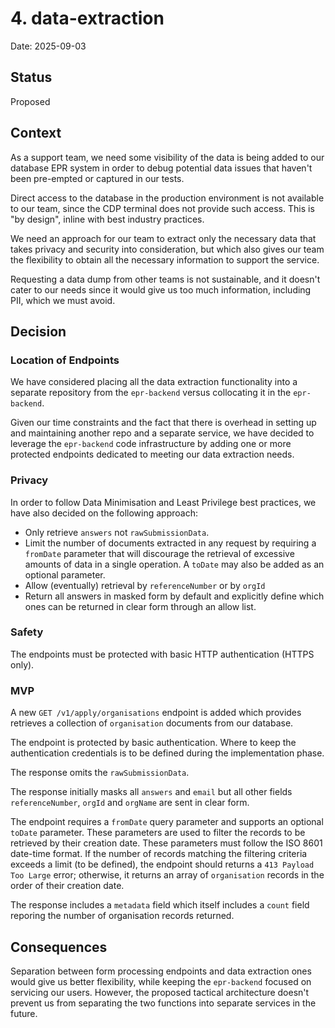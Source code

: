# 4. data-extraction

Date: 2025-09-03

## Status

Proposed

## Context

As a support team, we need some visibility of the data is being added to our database EPR system in order to debug potential data issues that haven't been pre-empted or captured in our tests.

Direct access to the database in the production environment is not available to our team, since the CDP terminal does not provide such access. This is "by design", inline with best industry practices.

We need an approach for our team to extract only the necessary data that takes privacy and security into consideration, but which also gives our team the flexibility to obtain all the necessary information to support the service.

Requesting a data dump from other teams is not sustainable, and it doesn't cater to our needs since it would give us too much information, including PII, which we must avoid.

## Decision

### Location of Endpoints

We have considered placing all the data extraction functionality into a separate repository from the `epr-backend` versus collocating it in the `epr-backend`.

Given our time constraints and the fact that there is overhead in setting up and maintaining another repo and a separate service, we have decided to leverage the `epr-backend` code infrastructure by adding one or more protected endpoints dedicated to meeting our data extraction needs.

### Privacy

In order to follow Data Minimisation and Least Privilege best practices, we have also decided on the following approach:

- Only retrieve `answers` not `rawSubmissionData`.
- Limit the number of documents extracted in any request by requiring a `fromDate` parameter that will discourage the retrieval of excessive amounts of data in a single operation. A `toDate` may also be added as an optional parameter.
- Allow (eventually) retrieval by `referenceNumber` or by `orgId`
- Return all answers in masked form by default and explicitly define which ones can be returned in clear form through an allow list.

### Safety

The endpoints must be protected with basic HTTP authentication (HTTPS only).

### MVP

A new `GET /v1/apply/organisations` endpoint is added which provides retrieves a collection of `organisation` documents from our database.

The endpoint is protected by basic authentication. Where to keep the authentication credentials is to be defined during the implementation phase.

The response omits the `rawSubmissionData`.

The response initially masks all `answers` and `email` but all other fields `referenceNumber`, `orgId` and `orgName` are sent in clear form.

The endpoint requires a `fromDate` query parameter and supports an optional `toDate` parameter. These parameters are used to filter the records to be retrieved by their creation date. These parameters must follow the ISO 8601 date-time format. If the number of records matching the filtering criteria exceeds a limit (to be defined), the endpoint should returns a `413 Payload Too Large` error; otherwise, it returns an array of `organisation` records in the order of their creation date.

The response includes a `metadata` field which itself includes a `count` field reporing the number of organisation records returned.

## Consequences

Separation between form processing endpoints and data extraction ones would give us better flexibility, while keeping the `epr-backend` focused on servicing our users. However, the proposed tactical architecture doesn't prevent us from separating the two functions into separate services in the future.
